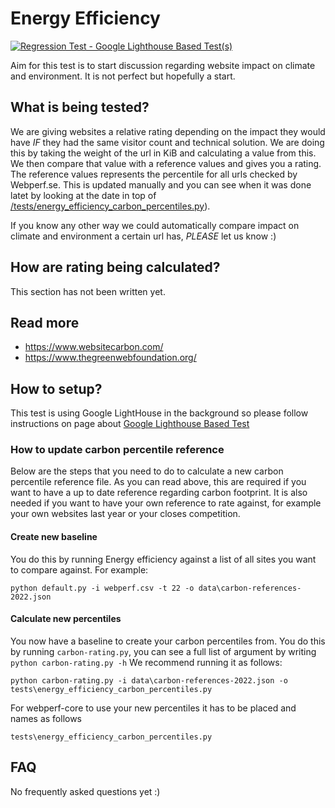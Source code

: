 # Energy Efficiency
[![Regression Test - Google Lighthouse Based Test(s)](https://github.com/Webperf-se/webperf_core/actions/workflows/regression-test-google-lighthouse-based.yml/badge.svg)](https://github.com/Webperf-se/webperf_core/actions/workflows/regression-test-google-lighthouse-based.yml)

Aim for this test is to start discussion regarding website impact on climate and environment.
It is not perfect but hopefully a start.

## What is being tested?

We are giving websites a relative rating depending on the impact they would have _IF_ they had the same visitor count and technical solution.
We are doing this by taking the weight of the url in KiB and calculating a value from this.
We then compare that value with a reference values and gives you a rating.
The reference values represents the percentile for all urls checked by Webperf.se.
This is updated manually and you can see when it was done latet by looking at the  date in top of [/tests/energy_efficiency_carbon_percentiles.py](../../tests/energy_efficiency_carbon_percentiles.py)).

If you know any other way we could automatically compare impact on climate and environment a certain url has, *PLEASE* let us know :)

## How are rating being calculated?

This section has not been written yet.

## Read more

* https://www.websitecarbon.com/
* https://www.thegreenwebfoundation.org/

## How to setup?

This test is using Google LightHouse in the background
so please follow instructions on page about [Google Lighthouse Based Test](./google-lighthouse-based.md)

### How to update carbon percentile reference

Below are the steps that you need to do to calculate a new carbon percentile reference file.
As you can read above, this are required if you want to have a up to date reference regarding carbon footprint.
It is also needed if you want to have your own reference to rate against, for example your own websites last year or your closes competition.

#### Create new baseline
You do this by running Energy efficiency against a list of all sites you want to compare against.
For example:
```
python default.py -i webperf.csv -t 22 -o data\carbon-references-2022.json
```

#### Calculate new percentiles
You now have a baseline to create your carbon percentiles from.
You do this by running `carbon-rating.py`, you can see a full list of argument by writing `python carbon-rating.py -h`
We recommend running it as follows:
```
python carbon-rating.py -i data\carbon-references-2022.json -o tests\energy_efficiency_carbon_percentiles.py
```

For webperf-core to use your new percentiles it has to be placed and names as follows
```
tests\energy_efficiency_carbon_percentiles.py
```

## FAQ

No frequently asked questions yet :)

